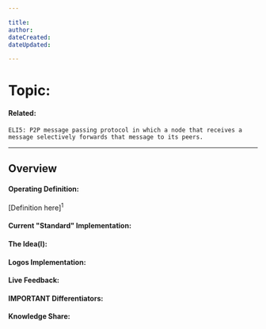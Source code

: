 ```yaml
---

title:
author: 
dateCreated:
dateUpdated:

---
```


# Topic:
#### Related:
`ELI5: P2P message passing protocol in which a node that receives a message selectively forwards that message to its peers.`

---

## Overview

#### Operating Definition:
[Definition here]<sup>1</sup>

#### Current "Standard" Implementation:


#### The Idea(l):


#### Logos Implementation:


#### Live Feedback:


#### IMPORTANT Differentiators:


#### Knowledge Share: